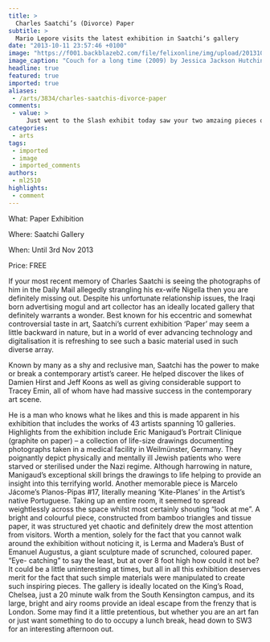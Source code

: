 ```yaml
---
title: >
  Charles Saatchi’s (Divorce) Paper
subtitle: >
  Mario Lepore visits the latest exhibition in Saatchiʼs gallery
date: "2013-10-11 23:57:46 +0100"
image: "https://f001.backblazeb2.com/file/felixonline/img/upload/201310120058-jal08-artssaatchi4.jpg"
image_caption: "Couch for a long time (2009) by Jessica Jackson Hutchins"
headline: true
featured: true
imported: true
aliases:
 - /arts/3834/charles-saatchis-divorce-paper
comments:
 - value: >
     Just went to the Slash exhibit today saw your two amzaing pieces of art. I was so moved that I also purchased your book, "This is for You." I have never read something more true to my own heart, almost like you were speaking from my inside my head. Thank you. I am forever a fan and look forward to experiencing more of your honesty.Best, Tiffany,I just convo'd you on Etsy, but I had to add something here. Slash <a href="http://zzyavklu.com">clseos</a> next week, but I just want you to know that there were crowds of people standing in front of your two pieces, staring, silently. Including me. They are so touching, so wonderful.Please, bring the prints back. And is it true there's a book?, guy head insurance agencies for autos sildenafil small business insurance california
categories:
 - arts
tags:
 - imported
 - image
 - imported_comments
authors:
 - ml2510
highlights:
 - comment
---
```


What: Paper Exhibition

Where: Saatchi Gallery

When: Until 3rd Nov 2013

Price: FREE

If your most recent memory of Charles Saatchi is seeing the photographs of him in the Daily Mail allegedly strangling his ex-wife Nigella then you are definitely missing out. Despite his unfortunate relationship issues, the Iraqi born advertising mogul and art collector has an ideally located gallery that definitely warrants a wonder.
 Best known for his eccentric and somewhat controversial taste in art, Saatchi’s current exhibition ‘Paper’ may seem a little backward in nature, but in a world of ever advancing technology and digitalisation it is refreshing to see such a basic material used in such diverse array.

Known by many as a shy and reclusive man, Saatchi has the power to make or break a contemporary artist’s career. He helped discover the likes of Damien Hirst and Jeff Koons as well as giving considerable support to Tracey Emin, all of whom have had massive success in the contemporary art scene.

He is a man who knows what he likes and this is made apparent in his exhibition that includes the works of 43 artists spanning 10 galleries.
 Highlights from the exhibition include Eric Manigaud’s Portrait Clinique (graphite on paper) – a collection of life-size drawings documenting photographs taken in a medical facility in Weilmünster, Germany. They poignantly depict physically and mentally ill Jewish patients who were starved or sterilised under the Nazi regime. Although harrowing in nature, Manigaud’s exceptional skill brings the drawings to life helping to provide an insight into this terrifying world.
 Another memorable piece is Marcelo Jácome’s Planos-Pipas #17, literally meaning ‘Kite-Planes’ in the Artist’s native Portuguese. Taking up an entire room, it seemed to spread weightlessly across the space whilst most certainly shouting “look at me”. A bright and colourful piece, constructed from bamboo triangles and tissue paper, it was structured yet chaotic and definitely drew the most attention from visitors.
 Worth a mention, solely for the fact that you cannot walk around the exhibition without noticing it, is Lerma and Madera’s Bust of Emanuel Augustus, a giant sculpture made of scrunched, coloured paper. “Eye- catching” to say the least, but at over 8 foot high how could it not be?
 It could be a little uninteresting at times, but all in all this exhibition deserves merit for the fact that such simple materials were manipulated to create such inspiring pieces.
 The gallery is ideally located on the King’s Road, Chelsea, just a 20 minute walk from the South Kensington campus, and its large, bright and airy rooms provide an ideal escape from the frenzy that is London. Some may find it a little pretentious, but whether you are an art fan or just want something to do to occupy a lunch break, head down to SW3 for an interesting afternoon out.
